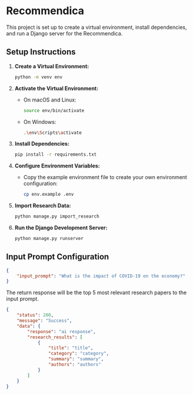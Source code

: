 # Recommendica

This project is set up to create a virtual environment, install dependencies, and run a Django server for the Recommendica.

## Setup Instructions

1. **Create a Virtual Environment:**
    ```sh
    python -m venv env
    ```

2. **Activate the Virtual Environment:**
    - On macOS and Linux:
      ```sh
      source env/bin/activate
      ```
    - On Windows:
      ```sh
      .\env\Scripts\activate
      ```

3. **Install Dependencies:**
    ```sh
    pip install -r requirements.txt
    ```

4. **Configure Environment Variables:**
    - Copy the example environment file to create your own environment configuration:
      ```sh
      cp env.example .env
      ```

5. **Import Research Data:**
    ```sh
    python manage.py import_research
    ```

6. **Run the Django Development Server:**
    ```sh
    python manage.py runserver
    ```

## Input Prompt Configuration

```json
{
    "input_prompt": "What is the impact of COVID-19 on the economy?"
}
```

The return response will be the top 5 most relevant research papers to the input prompt.

```json
{
    "status": 200,
    "message": "Success",
    "data": {
        "response": "ai response",
        "research_results": [
            {
                "title": "title",
                "category": "category",
                "summary": "summary",
                "authors": "authors"
            }
        ]
    }
}
```